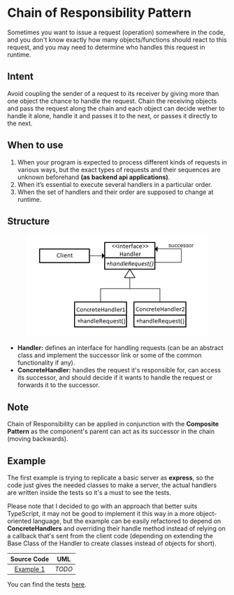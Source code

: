 # Chain of Responsibility Pattern

Sometimes you want to issue a request (operation) somewhere in the code, and you don't know exactly how many objects/functions should react to this request, and you may need to determine who handles this request in runtime.

## Intent

Avoid coupling the sender of a request to its receiver by giving more than one object the chance to handle the request. Chain the receiving objects and pass the request along the chain and each object can decide wether to handle it alone, handle it and passes it to the next, or passes it directly to the next.

## When to use

1. When your program is expected to process different kinds of requests in various ways, but the exact types of requests and their sequences are unknown beforehand **(as backend api applications)**.
2. When it’s essential to execute several handlers in a particular order.
3. When the set of handlers and their order are supposed to change at runtime.

## Structure

<p align="center">
  <img src="figures/figure_1.png">
</p>

- **Handler:** defines an interface for handling requests (can be an abstract class and implement the successor link or some of the common functionality if any).
- **ConcreteHandler:** handles the request it's responsible for, can access its successor, and should decide if it wants to handle the request or forwards it to the successor.

## Note

Chain of Responsibility can be applied in conjunction with the **Composite Pattern** as the component's parent can act as its successor in the chain (moving backwards).

## Example

The first example is trying to replicate a basic server as **express**, so the code just gives the needed classes to make a server, the actual handlers are written inside the tests so it's a must to see the tests.

Please note that I decided to go with an approach that better suits TypeScript, it may not be good to implement it this way in a more object-oriented language, but the example can be easily refactored to depend on **ConcreteHandlers** and overriding their handle method instead of relying on a callback that's sent from the client code (depending on extending the Base Class of the Handler to create classes instead of objects for short).

|        Source Code        |  UML   |
| :-----------------------: | :----: |
| [Example 1](example_1.ts) | _TODO_ |

You can find the tests [here](index.test.ts).
